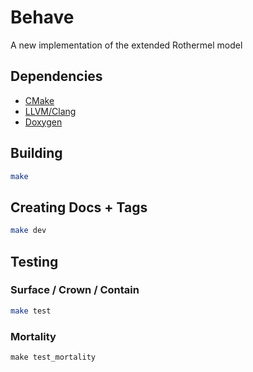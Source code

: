 # Behave
A new implementation of the extended Rothermel model

## Dependencies
- [CMake](https://cmake.org/download/)
- [LLVM/Clang](https://clang.llvm.org/)
- [Doxygen](doxygen.nl)

## Building
```bash
make
```

## Creating Docs + Tags
```bash
make dev
```

## Testing

### Surface / Crown / Contain
```bash
make test
```

### Mortality
```
make test_mortality
```
